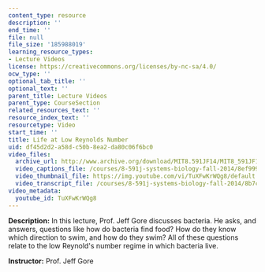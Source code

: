 ```yaml
---
content_type: resource
description: ''
end_time: ''
file: null
file_size: '185988019'
learning_resource_types:
- Lecture Videos
license: https://creativecommons.org/licenses/by-nc-sa/4.0/
ocw_type: ''
optional_tab_title: ''
optional_text: ''
parent_title: Lecture Videos
parent_type: CourseSection
related_resources_text: ''
resource_index_text: ''
resourcetype: Video
start_time: ''
title: Life at Low Reynolds Number
uid: df45d2d2-a58d-c50b-8ea2-da80c06f6bc0
video_files:
  archive_url: http://www.archive.org/download/MIT8.591JF14/MIT8_591JF14_lec11_300k.mp4
  video_captions_file: /courses/8-591j-systems-biology-fall-2014/8ef999e5c27f5631ae0ca55b326f11c7_TuXFwKrWQg8.vtt
  video_thumbnail_file: https://img.youtube.com/vi/TuXFwKrWQg8/default.jpg
  video_transcript_file: /courses/8-591j-systems-biology-fall-2014/8b7c688dc1a9db3a505baf7f7b8ccb9e_TuXFwKrWQg8.pdf
video_metadata:
  youtube_id: TuXFwKrWQg8
---
```


**Description:** In this lecture, Prof. Jeff Gore discusses bacteria. He asks, and answers, questions like how do bacteria find food? How do they know which direction to swim, and how do they swim? All of these questions relate to the low Reynold's number regime in which bacteria live.

**Instructor:** Prof. Jeff Gore

